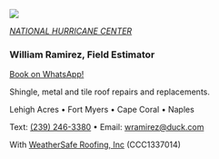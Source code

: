 ![](https://images.squarespace-cdn.com/content/v1/54b92ae8e4b0b6572f7dacb1/1475492898761-94QK20E08UFQHKD0ZHM2/image-asset.gif)

[*NATIONAL HURRICANE CENTER*](https://www.nhc.noaa.gov/)

### William Ramirez, Field Estimator

[Book on WhatsApp!](https://wa.me/12392463380)

Shingle, metal and tile roof repairs and replacements. 

Lehigh Acres • Fort Myers • Cape Coral • Naples

Text: [(239) 246-3380](sms:12392463380) • Email: [wramirez@duck.com](mailto:wramirez@duck.com)

With [WeatherSafe Roofing, Inc](https://www.weathersafe.us/) (CCC1337014)